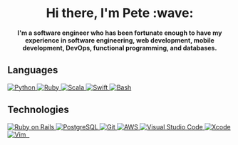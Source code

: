 <p>
  <h1 align="center">Hi there, I'm Pete :wave:</h1>
</p>

<p align="center">
  <strong>
    I'm a software engineer who has been fortunate enough to have my experience in software engineering, web development, mobile development, DevOps, functional programming, and databases.
  </strong>
</p>

<h2>Languages</h2>
<p>
  <a href="">
    <img src="https://img.shields.io/badge/Python-3776AB?style=for-the-badge&logo=python&logoColor=white" alt="Python" title="Python">
  </a>

  <a href="">
    <img src="https://img.shields.io/badge/Ruby-9b111e?style=for-the-badge&logo=ruby&logoColor=white" alt="Ruby" title="Ruby">
  </a>

  <a href="">
    <img src="https://img.shields.io/badge/Scala-dc322f?style=for-the-badge&logo=scala&logoColor=white" alt="Scala" title="Scala">
  </a>

  <a href="">
    <img src="https://img.shields.io/badge/Swift-F05138?style=for-the-badge&logo=swift&logoColor=white" alt="Swift" title="Swift">
  </a>

  <a href="">
    <img src="https://img.shields.io/badge/Bash-4EAA25?style=for-the-badge&logo=gnubash&logoColor=white" alt="Bash" title="Bash">
  </a>
</p>

<h2>Technologies</h2>
<p>
  <a href="">
    <img src="https://img.shields.io/badge/Ruby%20on%20Rails-CC0000?style=for-the-badge&logo=rubyonrails&logoColor=white" alt="Ruby on Rails" title="Ruby on Rails">
  </a>
  <a href="">
    <img src="https://img.shields.io/badge/PostgreSQL-4169E1?style=for-the-badge&logo=postgresql&logoColor=white" alt="PostgreSQL" title="PostgreSQL">
  </a>
  <a href="">
    <img src="https://img.shields.io/badge/Git-F05032?style=for-the-badge&logo=git&logoColor=white" alt="Git" title="Git">
  </a>
  <a href="">
    <img src="https://img.shields.io/badge/AWS-FF9900?style=for-the-badge&logo=amazonaws&logoColor=white" alt="AWS" title="AWS">
  </a>
  <a href="">
    <img src="https://img.shields.io/badge/Visual%20%20Studio%20Code-007ACC?style=for-the-badge&logo=visualstudiocode&logoColor=white" alt="Visual Studio Code" title="Visual Studio Code">
  </a>
  <a href="">
    <img src="https://img.shields.io/badge/Xcode-147EFB?style=for-the-badge&logo=xcode&logoColor=white" alt="Xcode" title="Xcode">
  </a>
  <a href="">
    <img src="https://img.shields.io/badge/Vim-019733?style=for-the-badge&logo=vim&logoColor=white" alt="Vim" title="Vim">
  </a>
  <a href="">
    <img src="" alt="" title="">
  </a>
  <a href="">
    <img src="" alt="" title="">
  </a>
</p>

<!--
**Petesta/Petesta** is a ✨ _special_ ✨ repository because its `README.md` (this file) appears on your GitHub profile.

Here are some ideas to get you started:

- 🔭 I’m currently working on ...
- 🌱 I’m currently learning ...
- 👯 I’m looking to collaborate on ...
- 🤔 I’m looking for help with ...
- 💬 Ask me about ...
- 📫 How to reach me: ...
- 😄 Pronouns: ...
- ⚡ Fun fact: ...
-->
